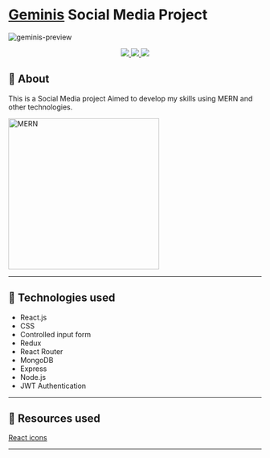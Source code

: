 # [Geminis](#) Social Media Project
![geminis-preview](https://user-images.githubusercontent.com/29392805/180089832-aca888f3-702b-40e2-b7f1-e1b7e34d2686.gif)


<p align="center">
  <a href="https://forthebadge.com"> <img src="https://user-images.githubusercontent.com/29392805/178163778-48b3d9c9-f828-4f0b-9e6f-ddbdee2bf872.svg" /> </a>  
  <a href="https://forthebadge.com"> <img src="https://forthebadge.com/images/badges/uses-css.svg" /> </a>
  <a href="https://forthebadge.com"> <img src="https://forthebadge.com/images/badges/uses-js.svg" /> </a>
</p>

## :scroll: About
   
   This is a Social Media project Aimed to develop my skills using MERN and other technologies.<br>    


<img src="https://user-images.githubusercontent.com/29392805/180090969-516e1a3d-0c28-4df6-bba7-c1864181f0b9.jpg" alt="MERN" width="300"/>

   
---
   
## :rocket: Technologies used

- React.js
- CSS
- Controlled input form 
- Redux
- React Router
- MongoDB
- Express
- Node.js
- JWT Authentication

---

## 🔖 Resources used

 <a href="https://react-icons.github.io/react-icons/">React icons<a/>

---
